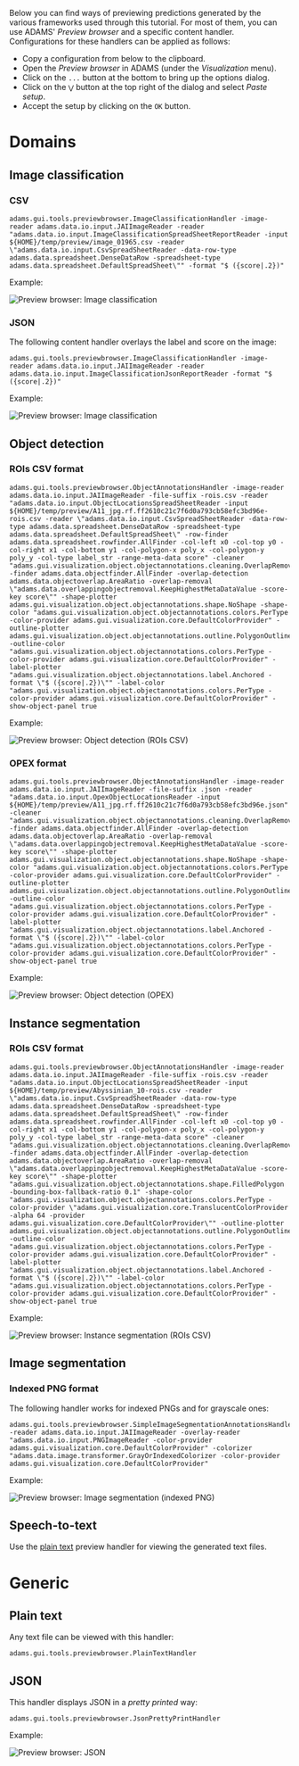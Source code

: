Below you can find ways of previewing predictions generated by the various 
frameworks used through this tutorial. For most of them, you can use
ADAMS' *Preview browser* and a specific content handler. Configurations for 
these handlers can be applied as follows:

* Copy a configuration from below to the clipboard.
* Open the *Preview browser* in ADAMS (under the *Visualization* menu).
* Click on the `...` button at the bottom to bring up the options dialog.
* Click on the `⋁` button at the top right of the dialog and select *Paste setup*.
* Accept the setup by clicking on the `OK` button.


# Domains

## Image classification

### CSV

```
adams.gui.tools.previewbrowser.ImageClassificationHandler -image-reader adams.data.io.input.JAIImageReader -reader "adams.data.io.input.ImageClassificationSpreadSheetReportReader -input ${HOME}/temp/preview/image_01965.csv -reader \"adams.data.io.input.CsvSpreadSheetReader -data-row-type adams.data.spreadsheet.DenseDataRow -spreadsheet-type adams.data.spreadsheet.DefaultSpreadSheet\"" -format "$ ({score|.2})"
```

Example:

![Preview browser: Image classification](img/pb_imageclassification_csv.png)

### JSON

The following content handler overlays the label and score on the image:

```
adams.gui.tools.previewbrowser.ImageClassificationHandler -image-reader adams.data.io.input.JAIImageReader -reader adams.data.io.input.ImageClassificationJsonReportReader -format "$ ({score|.2})"
```

Example:

![Preview browser: Image classification](img/pb_imageclassification_json.png)


## Object detection

### ROIs CSV format

```
adams.gui.tools.previewbrowser.ObjectAnnotationsHandler -image-reader adams.data.io.input.JAIImageReader -file-suffix -rois.csv -reader "adams.data.io.input.ObjectLocationsSpreadSheetReader -input ${HOME}/temp/preview/A11_jpg.rf.ff2610c21c7f6d0a793cb58efc3bd96e-rois.csv -reader \"adams.data.io.input.CsvSpreadSheetReader -data-row-type adams.data.spreadsheet.DenseDataRow -spreadsheet-type adams.data.spreadsheet.DefaultSpreadSheet\" -row-finder adams.data.spreadsheet.rowfinder.AllFinder -col-left x0 -col-top y0 -col-right x1 -col-bottom y1 -col-polygon-x poly_x -col-polygon-y poly_y -col-type label_str -range-meta-data score" -cleaner "adams.gui.visualization.object.objectannotations.cleaning.OverlapRemoval -finder adams.data.objectfinder.AllFinder -overlap-detection adams.data.objectoverlap.AreaRatio -overlap-removal \"adams.data.overlappingobjectremoval.KeepHighestMetaDataValue -score-key score\"" -shape-plotter adams.gui.visualization.object.objectannotations.shape.NoShape -shape-color "adams.gui.visualization.object.objectannotations.colors.PerType -color-provider adams.gui.visualization.core.DefaultColorProvider" -outline-plotter adams.gui.visualization.object.objectannotations.outline.PolygonOutline -outline-color "adams.gui.visualization.object.objectannotations.colors.PerType -color-provider adams.gui.visualization.core.DefaultColorProvider" -label-plotter "adams.gui.visualization.object.objectannotations.label.Anchored -format \"$ ({score|.2})\"" -label-color "adams.gui.visualization.object.objectannotations.colors.PerType -color-provider adams.gui.visualization.core.DefaultColorProvider" -show-object-panel true
```

Example:

![Preview browser: Object detection (ROIs CSV)](img/pb_objectdetection_rois.png)

### OPEX format

```
adams.gui.tools.previewbrowser.ObjectAnnotationsHandler -image-reader adams.data.io.input.JAIImageReader -file-suffix .json -reader "adams.data.io.input.OpexObjectLocationsReader -input ${HOME}/temp/preview/A11_jpg.rf.ff2610c21c7f6d0a793cb58efc3bd96e.json" -cleaner "adams.gui.visualization.object.objectannotations.cleaning.OverlapRemoval -finder adams.data.objectfinder.AllFinder -overlap-detection adams.data.objectoverlap.AreaRatio -overlap-removal \"adams.data.overlappingobjectremoval.KeepHighestMetaDataValue -score-key score\"" -shape-plotter adams.gui.visualization.object.objectannotations.shape.NoShape -shape-color "adams.gui.visualization.object.objectannotations.colors.PerType -color-provider adams.gui.visualization.core.DefaultColorProvider" -outline-plotter adams.gui.visualization.object.objectannotations.outline.PolygonOutline -outline-color "adams.gui.visualization.object.objectannotations.colors.PerType -color-provider adams.gui.visualization.core.DefaultColorProvider" -label-plotter "adams.gui.visualization.object.objectannotations.label.Anchored -format \"$ ({score|.2})\"" -label-color "adams.gui.visualization.object.objectannotations.colors.PerType -color-provider adams.gui.visualization.core.DefaultColorProvider" -show-object-panel true
```

Example:

![Preview browser: Object detection (OPEX)](img/pb_objectdetection_opex.png)



## Instance segmentation

### ROIs CSV format

```
adams.gui.tools.previewbrowser.ObjectAnnotationsHandler -image-reader adams.data.io.input.JAIImageReader -file-suffix -rois.csv -reader "adams.data.io.input.ObjectLocationsSpreadSheetReader -input ${HOME}/temp/preview/Abyssinian_10-rois.csv -reader \"adams.data.io.input.CsvSpreadSheetReader -data-row-type adams.data.spreadsheet.DenseDataRow -spreadsheet-type adams.data.spreadsheet.DefaultSpreadSheet\" -row-finder adams.data.spreadsheet.rowfinder.AllFinder -col-left x0 -col-top y0 -col-right x1 -col-bottom y1 -col-polygon-x poly_x -col-polygon-y poly_y -col-type label_str -range-meta-data score" -cleaner "adams.gui.visualization.object.objectannotations.cleaning.OverlapRemoval -finder adams.data.objectfinder.AllFinder -overlap-detection adams.data.objectoverlap.AreaRatio -overlap-removal \"adams.data.overlappingobjectremoval.KeepHighestMetaDataValue -score-key score\"" -shape-plotter "adams.gui.visualization.object.objectannotations.shape.FilledPolygon -bounding-box-fallback-ratio 0.1" -shape-color "adams.gui.visualization.object.objectannotations.colors.PerType -color-provider \"adams.gui.visualization.core.TranslucentColorProvider -alpha 64 -provider adams.gui.visualization.core.DefaultColorProvider\"" -outline-plotter adams.gui.visualization.object.objectannotations.outline.PolygonOutline -outline-color "adams.gui.visualization.object.objectannotations.colors.PerType -color-provider adams.gui.visualization.core.DefaultColorProvider" -label-plotter "adams.gui.visualization.object.objectannotations.label.Anchored -format \"$ ({score|.2})\"" -label-color "adams.gui.visualization.object.objectannotations.colors.PerType -color-provider adams.gui.visualization.core.DefaultColorProvider" -show-object-panel true
```

Example:

![Preview browser: Instance segmentation (ROIs CSV)](img/pb_instancesegmentation_rois.png)


## Image segmentation

### Indexed PNG format

The following handler works for indexed PNGs and for grayscale ones:

```
adams.gui.tools.previewbrowser.SimpleImageSegmentationAnnotationsHandler -reader adams.data.io.input.JAIImageReader -overlay-reader "adams.data.io.input.PNGImageReader -color-provider adams.gui.visualization.core.DefaultColorProvider" -colorizer "adams.data.image.transformer.GrayOrIndexedColorizer -color-provider adams.gui.visualization.core.DefaultColorProvider"
```

Example:

![Preview browser: Image segmentation (indexed PNG)](img/pb_imagesegmentation_indexed.png)


## Speech-to-text

Use the [plain text](#plain-text) preview handler for viewing the generated
text files.


# Generic

## Plain text

Any text file can be viewed with this handler:

```
adams.gui.tools.previewbrowser.PlainTextHandler
```

## JSON

This handler displays JSON in a *pretty printed* way:

```
adams.gui.tools.previewbrowser.JsonPrettyPrintHandler
```

Example:

![Preview browser: JSON](img/pb_json.png)



